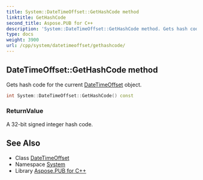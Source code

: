 ```yaml
---
title: System::DateTimeOffset::GetHashCode method
linktitle: GetHashCode
second_title: Aspose.PUB for C++
description: 'System::DateTimeOffset::GetHashCode method. Gets hash code for the current DateTimeOffset object in C++.'
type: docs
weight: 3900
url: /cpp/system/datetimeoffset/gethashcode/
---
```

## DateTimeOffset::GetHashCode method


Gets hash code for the current [DateTimeOffset](../) object.

```cpp
int System::DateTimeOffset::GetHashCode() const
```


### ReturnValue

A 32-bit signed integer hash code.

## See Also

* Class [DateTimeOffset](../)
* Namespace [System](../../)
* Library [Aspose.PUB for C++](../../../)
